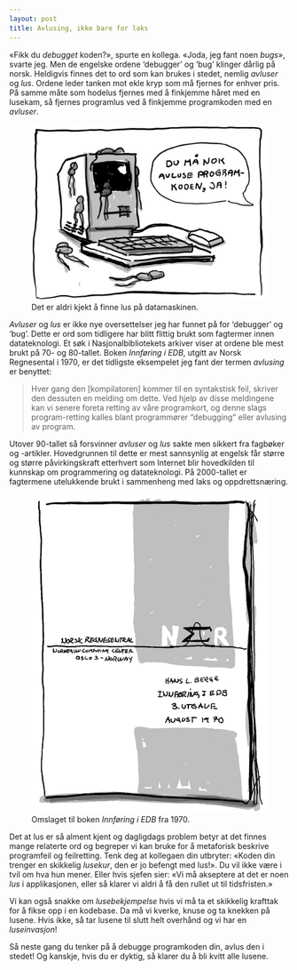 ```yaml
---
layout: post
title: Avlusing, ikke bare for laks
---
```


«Fikk du *debugget* koden?», spurte en kollega. «Joda, jeg fant noen *bugs*», svarte jeg. Men de engelske ordene ‘debugger’ og ‘bug’ klinger dårlig på norsk. Heldigvis finnes det to ord som kan brukes i stedet, nemlig *avluser* og *lus*. Ordene leder tanken mot ekle kryp som må fjernes for enhver pris. På samme måte som hodelus fjernes med å finkjemme håret med en lusekam, så fjernes programlus ved å finkjemme programkoden med en *avluser*.

<figure>
  <img src="/assets/images/lakselus-paa-apple-128.png" alt="Tegnet illustrasjon som viser lakselus på en Apple 128-datamaskin">
  <figcaption>Det er aldri kjekt å finne lus på datamaskinen.</figcaption>
</figure>

*Avluser* og *lus* er ikke nye oversettelser jeg har funnet på for ‘debugger’ og ‘bug’. Dette er ord som tidligere har blitt flittig brukt som fagtermer innen datateknologi. Et søk i Nasjonalbibliotekets arkiver viser at ordene ble mest brukt på 70- og 80-tallet. Boken *Innføring i EDB*, utgitt av Norsk Regnesental i 1970, er det tidligste eksempelet jeg fant der termen *avlusing* er benyttet:

> Hver gang den [kompilatoren] kommer til en syntakstisk feil, skriver den dessuten en melding om dette. Ved hjelp av disse meldingene kan vi senere foreta retting av våre programkort, og denne slags program-retting kalles blant programmører “debugging” eller avlusing av program.

Utover 90-tallet så forsvinner *avluser* og *lus* sakte men sikkert fra fagbøker og -artikler. Hovedgrunnen til dette er mest sannsynlig at engelsk får større og større påvirkingskraft etterhvert som Internet blir hovedkilden til kunnskap om programmering og datateknologi. På 2000-tallet er fagtermene utelukkende brukt i sammenheng med laks og oppdrettsnæring.

<figure>
  <img src="/assets/images/innforing-i-edb.png" alt="Tegnet illustrasjon som viser omslaget til boken *Innføring i EDB*">
  <figcaption>Omslaget til boken <em>Innføring i EDB</em> fra 1970.</figcaption>
</figure>

Det at lus er så alment kjent og dagligdags problem betyr at det finnes mange relaterte ord og begreper vi kan bruke for å metaforisk beskrive programfeil og feilretting. Tenk deg at kollegaen din utbryter: «Koden din trenger en skikkelig *lusekur*, den er jo befengt med lus!». Du vil ikke være i tvil om hva hun mener. Eller hvis sjefen sier: «Vi må akseptere at det er noen *lus* i applikasjonen, eller så klarer vi aldri å få den rullet ut til tidsfristen.»

Vi kan også snakke om *lusebekjempelse* hvis vi må ta et skikkelig krafttak for å fikse opp i en kodebase. Da må vi kverke, knuse og ta knekken på lusene. Hvis ikke, så tar lusene til slutt helt overhånd og vi har en *luseinvasjon*!

Så neste gang du tenker på å debugge programkoden din, avlus den i stedet! Og kanskje, hvis du er dyktig, så klarer du å bli kvitt alle lusene.
